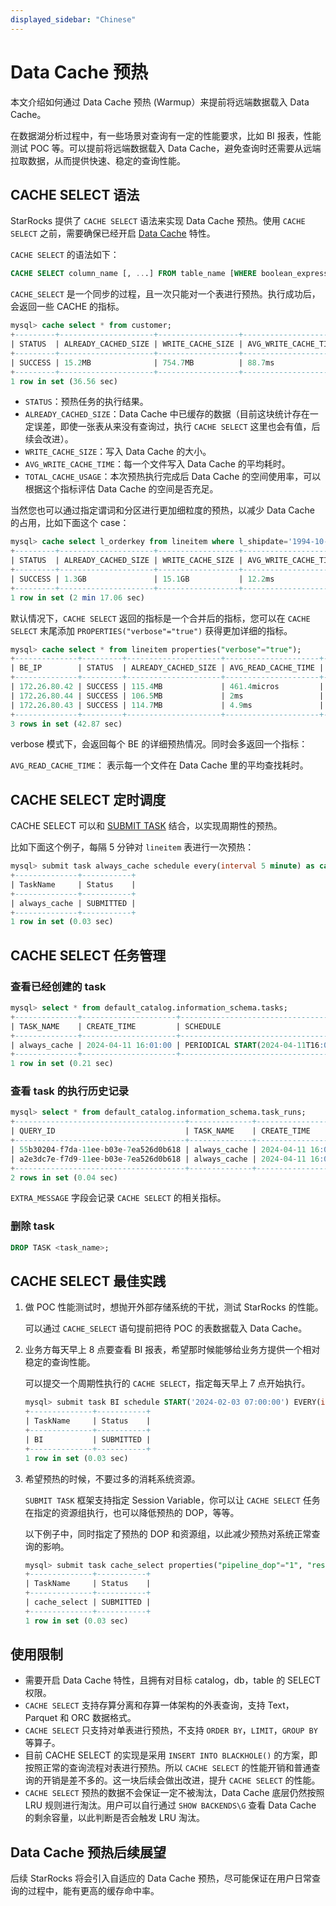 ```yaml
---
displayed_sidebar: "Chinese"
---
```


# Data Cache 预热

本文介绍如何通过 Data Cache 预热 (Warmup）来提前将远端数据载入 Data Cache。

在数据湖分析过程中，有一些场景对查询有一定的性能要求，比如 BI 报表，性能测试 POC 等。可以提前将远端数据载入 Data Cache，避免查询时还需要从远端拉取数据，从而提供快速、稳定的查询性能。

## CACHE SELECT 语法

StarRocks 提供了 `CACHE SELECT` 语法来实现 Data Cache 预热。使用 `CACHE SELECT` 之前，需要确保已经开启 [Data Cache](./data_cache.md) 特性。

`CACHE SELECT` 的语法如下：

```sql
CACHE SELECT column_name [, ...] FROM table_name [WHERE boolean_expression] [PROPERTIES("verbose"="true")]
```

`CACHE_SELECT` 是一个同步的过程，且一次只能对一个表进行预热。执行成功后，会返回一些 CACHE 的指标。

```sql
mysql> cache select * from customer;
+---------+---------------------+------------------+----------------------+-------------------+
| STATUS  | ALREADY_CACHED_SIZE | WRITE_CACHE_SIZE | AVG_WRITE_CACHE_TIME | TOTAL_CACHE_USAGE |
+---------+---------------------+------------------+----------------------+-------------------+
| SUCCESS | 15.2MB              | 754.7MB          | 88.7ms               | 29.04%            |
+---------+---------------------+------------------+----------------------+-------------------+
1 row in set (36.56 sec)
```

- `STATUS`：预热任务的执行结果。
- `ALREADY_CACHED_SIZE`：Data Cache 中已缓存的数据（目前这块统计存在一定误差，即使一张表从来没有查询过，执行 `CACHE SELECT` 这里也会有值，后续会改进）。
- `WRITE_CACHE_SIZE`：写入 Data Cache 的大小。
- `AVG_WRITE_CACHE_TIME`：每一个文件写入 Data Cache 的平均耗时。
- `TOTAL_CACHE_USAGE`：本次预热执行完成后 Data Cache 的空间使用率，可以根据这个指标评估 Data Cache 的空间是否充足。

当然您也可以通过指定谓词和分区进行更加细粒度的预热，以减少 Data Cache 的占用，比如下面这个 case：

```sql
mysql> cache select l_orderkey from lineitem where l_shipdate='1994-10-28';
+---------+---------------------+------------------+----------------------+-------------------+
| STATUS  | ALREADY_CACHED_SIZE | WRITE_CACHE_SIZE | AVG_WRITE_CACHE_TIME | TOTAL_CACHE_USAGE |
+---------+---------------------+------------------+----------------------+-------------------+
| SUCCESS | 1.3GB               | 15.1GB           | 12.2ms               | 75.81%            |
+---------+---------------------+------------------+----------------------+-------------------+
1 row in set (2 min 17.06 sec)
```

默认情况下，`CACHE SELECT` 返回的指标是一个合并后的指标，您可以在 `CACHE SELECT` 末尾添加 `PROPERTIES("verbose"="true")` 获得更加详细的指标。

```sql
mysql> cache select * from lineitem properties("verbose"="true");
+--------------+---------+---------------------+---------------------+------------------+----------------------+-------------------+
| BE_IP        | STATUS  | ALREADY_CACHED_SIZE | AVG_READ_CACHE_TIME | WRITE_CACHE_SIZE | AVG_WRITE_CACHE_TIME | TOTAL_CACHE_USAGE |
+--------------+---------+---------------------+---------------------+------------------+----------------------+-------------------+
| 172.26.80.42 | SUCCESS | 115.4MB             | 461.4micros         | 5.2GB            | 1.2s                 | 16.35%            |
| 172.26.80.44 | SUCCESS | 106.5MB             | 2ms                 | 4.8GB            | 837ms                | 15.13%            |
| 172.26.80.43 | SUCCESS | 114.7MB             | 4.9ms               | 5.1GB            | 988.9ms              | 16.10%            |
+--------------+---------+---------------------+---------------------+------------------+----------------------+-------------------+
3 rows in set (42.87 sec)
```

verbose 模式下，会返回每个 BE 的详细预热情况。同时会多返回一个指标：

`AVG_READ_CACHE_TIME`： 表示每一个文件在 Data Cache 里的平均查找耗时。

## CACHE SELECT 定时调度

CACHE SELECT 可以和 [SUBMIT TASK](../sql-reference/sql-statements/data-manipulation/SUBMIT_TASK.md) 结合，以实现周期性的预热。

比如下面这个例子，每隔 5 分钟对 `lineitem` 表进行一次预热：

```sql
mysql> submit task always_cache schedule every(interval 5 minute) as cache select l_orderkey from lineitem where l_shipdate='1994-10-28';
+--------------+-----------+
| TaskName     | Status    |
+--------------+-----------+
| always_cache | SUBMITTED |
+--------------+-----------+
1 row in set (0.03 sec)
```

## CACHE SELECT 任务管理

### 查看已经创建的 task

```sql
mysql> select * from default_catalog.information_schema.tasks;
+--------------+---------------------+-----------------------------------------------------+---------------+------------------------------+---------------------------------------------------------------------+---------------------+------------+
| TASK_NAME    | CREATE_TIME         | SCHEDULE                                            | CATALOG       | DATABASE                     | DEFINITION                                                          | EXPIRE_TIME         | PROPERTIES |
+--------------+---------------------+-----------------------------------------------------+---------------+------------------------------+---------------------------------------------------------------------+---------------------+------------+
| always_cache | 2024-04-11 16:01:00 | PERIODICAL START(2024-04-11T16:01) EVERY(5 MINUTES) | emr_hive_test | zz_tpch_sf1000_hive_orc_zlib | cache select l_orderkey from lineitem where l_shipdate='1994-10-28' | NULL                |            |
+--------------+---------------------+-----------------------------------------------------+---------------+------------------------------+---------------------------------------------------------------------+---------------------+------------+
1 row in set (0.21 sec)
```

### 查看 task 的执行历史记录

```sql
mysql> select * from default_catalog.information_schema.task_runs;
+--------------------------------------+--------------+---------------------+---------------------+---------+---------------+------------------------------+---------------------------------------------------------------------+---------------------+------------+---------------+----------+------------------------------------------------------------------------------------------------------------------------+------------+
| QUERY_ID                             | TASK_NAME    | CREATE_TIME         | FINISH_TIME         | STATE   | CATALOG       | DATABASE                     | DEFINITION                                                          | EXPIRE_TIME         | ERROR_CODE | ERROR_MESSAGE | PROGRESS | EXTRA_MESSAGE                                                                                                          | PROPERTIES |
+--------------------------------------+--------------+---------------------+---------------------+---------+---------------+------------------------------+---------------------------------------------------------------------+---------------------+------------+---------------+----------+------------------------------------------------------------------------------------------------------------------------+------------+
| 55b30204-f7da-11ee-b03e-7ea526d0b618 | always_cache | 2024-04-11 16:06:00 | 2024-04-11 16:07:22 | SUCCESS | emr_hive_test | zz_tpch_sf1000_hive_orc_zlib | cache select l_orderkey from lineitem where l_shipdate='1994-10-28' | 2024-04-12 16:06:00 |          0 | NULL          | 100%     | AlreadyCachedSize: 15.7GB, AvgReadCacheTime: 1ms, WriteCacheSize: 0B, AvgWriteCacheTime: 0s, TotalCacheUsage: 75.94%   |            |
| a2e3dc7e-f7d9-11ee-b03e-7ea526d0b618 | always_cache | 2024-04-11 16:01:00 | 2024-04-11 16:02:39 | SUCCESS | emr_hive_test | zz_tpch_sf1000_hive_orc_zlib | cache select l_orderkey from lineitem where l_shipdate='1994-10-28' | 2024-04-12 16:01:00 |          0 | NULL          | 100%     | AlreadyCachedSize: 15.7GB, AvgReadCacheTime: 1.2ms, WriteCacheSize: 0B, AvgWriteCacheTime: 0s, TotalCacheUsage: 75.87% |            |
+--------------------------------------+--------------+---------------------+---------------------+---------+---------------+------------------------------+---------------------------------------------------------------------+---------------------+------------+---------------+----------+------------------------------------------------------------------------------------------------------------------------+------------+
2 rows in set (0.04 sec)
```

`EXTRA_MESSAGE` 字段会记录 `CACHE SELECT` 的相关指标。

### 删除 task

```sql
DROP TASK <task_name>;
```

## CACHE SELECT 最佳实践

1. 做 POC 性能测试时，想抛开外部存储系统的干扰，测试 StarRocks 的性能。

   可以通过 `CACHE_SELECT` 语句提前把待 POC 的表数据载入 Data Cache。

2. 业务方每天早上 8 点要查看 BI 报表，希望那时候能够给业务方提供一个相对稳定的查询性能。

   可以提交一个周期性执行的 `CACHE SELECT`，指定每天早上 7 点开始执行。

   ```sql
   mysql> submit task BI schedule START('2024-02-03 07:00:00') EVERY(interval 1 day) AS cache select * from lineitem where l_shipdate='1994-10-28';
   +--------------+-----------+
   | TaskName     | Status    |
   +--------------+-----------+
   | BI           | SUBMITTED |
   +--------------+-----------+
   1 row in set (0.03 sec)
   ```

3. 希望预热的时候，不要过多的消耗系统资源。

   `SUBMIT TASK` 框架支持指定 Session Variable，你可以让 `CACHE SELECT` 任务在指定的资源组执行，也可以降低预热的 DOP，等等。

   以下例子中，同时指定了预热的 DOP 和资源组，以此减少预热对系统正常查询的影响。

   ```sql
   mysql> submit task cache_select properties("pipeline_dop"="1", "resource_group"="warmup") schedule EVERY(interval 1 day) AS cache select * from lineitem;
   +--------------+-----------+
   | TaskName     | Status    |
   +--------------+-----------+
   | cache_select | SUBMITTED |
   +--------------+-----------+
   1 row in set (0.03 sec)
   ```

## 使用限制

* 需要开启 Data Cache 特性，且拥有对目标 catalog，db，table 的 SELECT 权限。
* `CACHE SELECT` 支持存算分离和存算一体架构的外表查询，支持 Text，Parquet 和 ORC 数据格式。
* `CACHE SELECT` 只支持对单表进行预热，不支持 `ORDER BY`，`LIMIT`，`GROUP BY` 等算子。
* 目前 CACHE SELECT 的实现是采用 `INSERT INTO BLACKHOLE()` 的方案，即按照正常的查询流程对表进行预热。所以 `CACHE SELECT` 的性能开销和普通查询的开销是差不多的。这一块后续会做出改进，提升 `CACHE SELECT` 的性能。
* `CACHE SELECT` 预热的数据不会保证一定不被淘汰，Data Cache 底层仍然按照 LRU 规则进行淘汰。用户可以自行通过 `SHOW BACKENDS\G` 查看 Data Cache 的剩余容量，以此判断是否会触发 LRU 淘汰。

## Data Cache 预热后续展望

后续 StarRocks 将会引入自适应的 Data Cache 预热，尽可能保证在用户日常查询的过程中，能有更高的缓存命中率。
